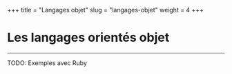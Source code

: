 +++
title = "Langages objet"
slug = "langages-objet"
weight = 4
+++

# Les langages orientés objet

---

TODO: Exemples avec Ruby
